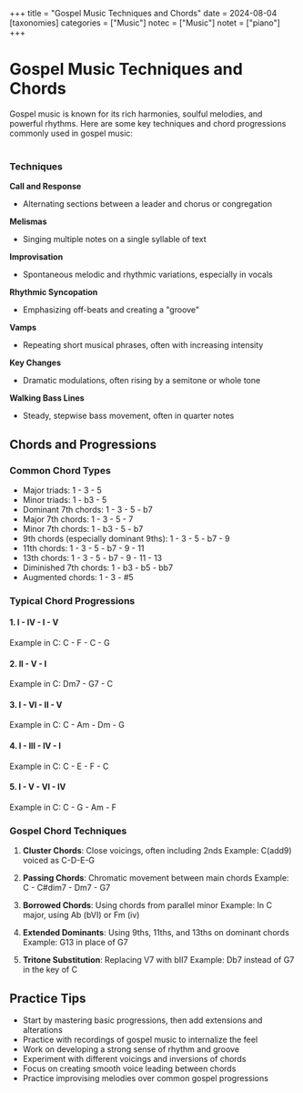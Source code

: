 +++
title = "Gospel Music Techniques and Chords"
date = 2024-08-04
[taxonomies]
categories = ["Music"]
notec = ["Music"]
notet = ["piano"]
+++

# Gospel Music Techniques and Chords

Gospel music is known for its rich harmonies, soulful melodies, and powerful rhythms. Here are some key techniques and chord progressions commonly used in gospel music:
<br>
<br>
### Techniques

**Call and Response**
   - Alternating sections between a leader and chorus or congregation

**Melismas** 
  - Singing multiple notes on a single syllable of text

**Improvisation**
  - Spontaneous melodic and rhythmic variations, especially in vocals

**Rhythmic Syncopation**
  - Emphasizing off-beats and creating a "groove"

**Vamps**
  - Repeating short musical phrases, often with increasing intensity

**Key Changes**
  - Dramatic modulations, often rising by a semitone or whole tone

**Walking Bass Lines**
  - Steady, stepwise bass movement, often in quarter notes

## Chords and Progressions

### Common Chord Types
- Major triads: 1 - 3 - 5
- Minor triads: 1 - b3 - 5
- Dominant 7th chords: 1 - 3 - 5 - b7
- Major 7th chords: 1 - 3 - 5 - 7
- Minor 7th chords: 1 - b3 - 5 - b7
- 9th chords (especially dominant 9ths): 1 - 3 - 5 - b7 - 9
- 11th chords: 1 - 3 - 5 - b7 - 9 - 11
- 13th chords: 1 - 3 - 5 - b7 - 9 - 11 - 13
- Diminished 7th chords: 1 - b3 - b5 - bb7
- Augmented chords: 1 - 3 - #5
  

### Typical Chord Progressions

#### 1. I - IV - I - V
Example in C: C - F - C - G

#### 2. II - V - I
Example in C: Dm7 - G7 - C

#### 3. I - VI - II - V
Example in C: C - Am - Dm - G

#### 4. I - III - IV - I
Example in C: C - E - F - C

#### 5. I - V - VI - IV
Example in C: C - G - Am - F

### Gospel Chord Techniques

1. **Cluster Chords**: Close voicings, often including 2nds
   Example: C(add9) voiced as C-D-E-G

2. **Passing Chords**: Chromatic movement between main chords
   Example: C - C#dim7 - Dm7 - G7

3. **Borrowed Chords**: Using chords from parallel minor
   Example: In C major, using Ab (bVI) or Fm (iv)

4. **Extended Dominants**: Using 9ths, 11ths, and 13ths on dominant chords
   Example: G13 in place of G7

5. **Tritone Substitution**: Replacing V7 with bII7
   Example: Db7 instead of G7 in the key of C

## Practice Tips

- Start by mastering basic progressions, then add extensions and alterations
- Practice with recordings of gospel music to internalize the feel
- Work on developing a strong sense of rhythm and groove
- Experiment with different voicings and inversions of chords
- Focus on creating smooth voice leading between chords
- Practice improvising melodies over common gospel progressions
